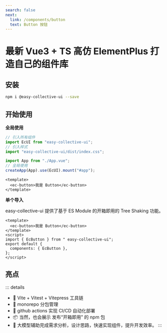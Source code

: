 ```yaml
---
search: false
next:
  link: /components/button
  text: Button 按钮
---
```



# 最新 Vue3 + TS 高仿 ElementPlus 打造自己的组件库

## 安装

```bash
npm i @easy-collective-ui --save
```

## 开始使用

**全局使用**

```js
// 引入所有组件
import EcUI from "easy-collective-ui";
// 引入样式
import "easy-collective-ui/dist/index.css";

import App from "./App.vue";
// 全局使用
createApp(App).use(EcUI).mount("#app");
```

```vue
<template>
  <ec-button>我是 Button</ec-button>
</template>
```

**单个导入**

easy-collective-ui 提供了基于 ES Module 的开箱即用的 Tree Shaking 功能。

```vue
<template>
  <ec-button>我是 Button</ec-button>
</template>
<script>
import { EcButton } from " easy-collective-ui";
export default {
  components: { EcButton },
};
</script>
```

## 亮点

::: details
- 🔗 Vite + Vitest + Vitepress 工具链
- 📁 monorepo 分包管理
- 🚀 github actions 实现 CI/CD 自动化部署
- 📦 当然，也会展示 发布“开箱即用” 的 npm 包
- 🤖 大模型辅助完成需求分析，设计思路，快速实现组件，提升开发效率。
:::